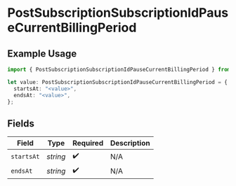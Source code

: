 # PostSubscriptionSubscriptionIdPauseCurrentBillingPeriod

## Example Usage

```typescript
import { PostSubscriptionSubscriptionIdPauseCurrentBillingPeriod } from "jani-payments/models/operations";

let value: PostSubscriptionSubscriptionIdPauseCurrentBillingPeriod = {
  startsAt: "<value>",
  endsAt: "<value>",
};
```

## Fields

| Field              | Type               | Required           | Description        |
| ------------------ | ------------------ | ------------------ | ------------------ |
| `startsAt`         | *string*           | :heavy_check_mark: | N/A                |
| `endsAt`           | *string*           | :heavy_check_mark: | N/A                |